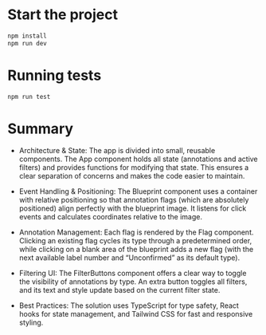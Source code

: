 # Start the project

```js
npm install
npm run dev
```

# Running tests

```js
npm run test
```

# Summary

- Architecture & State:
  The app is divided into small, reusable components. The App component holds all state (annotations and active filters) and provides functions for modifying that state. This ensures a clear separation of concerns and makes the code easier to maintain.

- Event Handling & Positioning:
  The Blueprint component uses a container with relative positioning so that annotation flags (which are absolutely positioned) align perfectly with the blueprint image. It listens for click events and calculates coordinates relative to the image.

- Annotation Management:
  Each flag is rendered by the Flag component. Clicking an existing flag cycles its type through a predetermined order, while clicking on a blank area of the blueprint adds a new flag (with the next available label number and “Unconfirmed” as its default type).

- Filtering UI:
  The FilterButtons component offers a clear way to toggle the visibility of annotations by type. An extra button toggles all filters, and its text and style update based on the current filter state.

- Best Practices:
  The solution uses TypeScript for type safety, React hooks for state management, and Tailwind CSS for fast and responsive styling.
